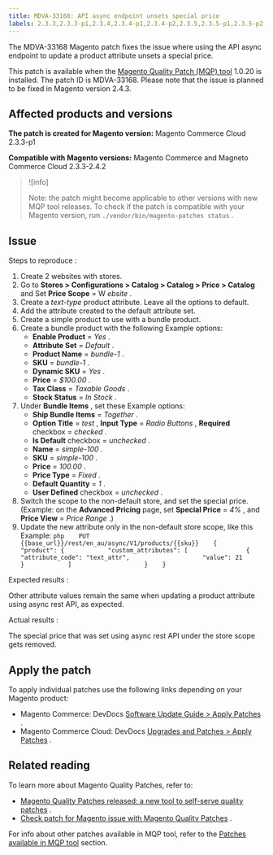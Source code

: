 ```yaml
---
title: MDVA-33168: API async endpoint unsets special price
labels: 2.3.3,2.3.3-p1,2.3.4,2.3.4-p1,2.3.4-p2,2.3.5,2.3.5-p1,2.3.5-p2,2.3.6,2.3.6-p1,2.4.0,2.4.0-p1,2.4.1-p1,2.4.1-p2,2.4.2,MQP 1.0.20,MQP patches,Magento Commerce,Magento Commerce Cloud,Magento Quality Patches,async rest API endpoint,special price
---
```


The MDVA-33168 Magento patch fixes the issue where using the API async endpoint to update a product attribute unsets a special price.

This patch is available when the [Magento Quality Patch (MQP) tool](https://support.magento.com/hc/en-us/articles/360047139492) 1.0.20 is installed. The patch ID is MDVA-33168. Please note that the issue is planned to be fixed in Magento version 2.4.3.

## Affected products and versions

 **The patch is created for Magento version:** Magento Commerce Cloud 2.3.3-p1

 **Compatible with Magento versions:** Magento Commerce and Magneto Commerce Cloud 2.3.3-2.4.2

>![info]
>
>Note: the patch might become applicable to other versions with new MQP tool releases. To check if the patch is compatible with your Magento version, run `./vendor/bin/magento-patches status` .

## Issue

 <span class="wysiwyg-underline">Steps to reproduce</span> :

1. Create 2 websites with stores.
1. Go to **Stores > Configurations > Catalog > Catalog > Price > Catalog** and Set **Price Scope** = W *ebsite* .
1. Create a *text-type* product attribute. Leave all the options to default.
1. Add the attribute created to the default attribute set.
1. Create a simple product to use with a bundle product.
1. Create a bundle product with the following Example options:
    * **Enable Product** = *Yes* .
    * **Attribute Set** = *Default* .
    * **Product Name** = *bundle-1* .
    * **SKU** = *bundle-1* .
    * **Dynamic SKU** = *Yes* .
    * **Price** = *$100.00* .
    * **Tax Class** = *Taxable Goods* .
    * **Stock Status** = *In Stock* .  
1. Under **Bundle Items** , set these Example options:
    * **Ship Bundle Items** = *Together* .
    * **Option Title** = *test* , **Input Type** = *Radio Buttons* , **Required** checkbox = *checked* .
    * **Is Default** checkbox = *unchecked* .
    * **Name** = *simple-100* .
    * **SKU** = *simple-100* .
    * **Price** = *100.00* .
    * **Price Type** = *Fixed* .
    * **Default Quantity** = *1* .
    * **User Defined** checkbox = *unchecked* .
1. Switch the scope to the non-default store, and set the special price.(Example: on the **Advanced Pricing** page, set **Special Price** = *4%* , and **Price View** = *Price Range* .)
1. Update the new attribute only in the non-default store scope, like this Example:    ```php    PUT {{base_url}}/rest/en_au/async/V1/products/{{sku}}    {        "product": {            "custom_attributes": [                {                    "attribute_code": "text_attr",                    "value": 21                                   }            ]                    }    }    ```    

 <span class="wysiwyg-underline">Expected results</span> :

Other attribute values remain the same when updating a product attribute using async rest API, as expected.

 <span class="wysiwyg-underline">Actual results</span> :

The special price that was set using async rest API under the store scope gets removed.

## Apply the patch

To apply individual patches use the following links depending on your Magento product:

* Magento Commerce: DevDocs [Software Update Guide > Apply Patches](https://devdocs.magento.com/guides/v2.4/comp-mgr/patching.html) .
* Magento Commerce Cloud: DevDocs [Upgrades and Patches > Apply Patches](https://devdocs.magento.com/cloud/project/project-patch.html) .

## Related reading

To learn more about Magento Quality Patches, refer to:

* [Magento Quality Patches released: a new tool to self-serve quality patches](https://support.magento.com/hc/en-us/articles/360047139492) .
* [Check patch for Magento issue with Magento Quality Patches](https://support.magento.com/hc/en-us/articles/360047125252) .

For info about other patches available in MQP tool, refer to the [Patches available in MQP tool](https://support.magento.com/hc/en-us/sections/360010506631-Patches-available-in-MQP-tool-) section.
